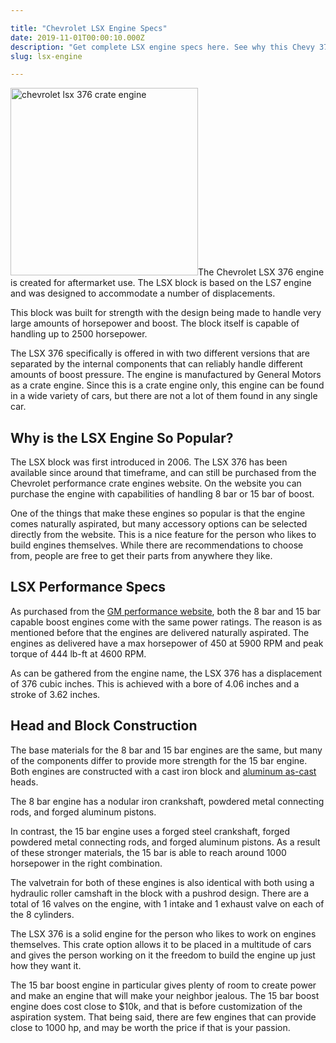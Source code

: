 ```yaml
---

title: "Chevrolet LSX Engine Specs"
date: 2019-11-01T00:00:10.000Z
description: "Get complete LSX engine specs here. See why this Chevy 376 performance crate engine with 450 horsepower is popular with engine builders and hot rodders."
slug: lsx-engine

---
```


<img class="alignright size-medium wp-image-642" src="http://www.hcdmag.com/wp-content/uploads/chevrolet_lsx_376_crate_engine-300x300.jpg" alt="chevrolet lsx 376 crate engine" width="300" height="300">The Chevrolet LSX 376 engine is created for aftermarket use. The LSX block is based on the LS7 engine and was designed to accommodate a number of displacements.

This block was built for strength with the design being made to handle very large amounts of horsepower and boost. The block itself is capable of handling up to 2500 horsepower.

The LSX 376 specifically is offered in with two different versions that are separated by the internal components that can reliably handle different amounts of boost pressure. The engine is manufactured by General Motors as a crate engine. Since this is a crate engine only, this engine can be found in a wide variety of cars, but there are not a lot of them found in any single car.
<h2>Why is the LSX Engine So Popular?</h2>
The LSX block was first introduced in 2006. The LSX 376 has been available since around that timeframe, and can still be purchased from the Chevrolet performance crate engines website. On the website you can purchase the engine with capabilities of handling 8 bar or 15 bar of boost.

One of the things that make these engines so popular is that the engine comes naturally aspirated, but many accessory options can be selected directly from the website. This is a nice feature for the person who likes to build engines themselves. While there are recommendations to choose from, people are free to get their parts from anywhere they like.
<h2>LSX Performance Specs</h2>
As purchased from the <a href="http://www.chevrolet.com/performance/crate-engines/lsx-376-b15.html" target="_blank" rel="noopener noreferrer">GM performance website</a>, both the 8 bar and 15 bar capable boost engines come with the same power ratings. The reason is as mentioned before that the engines are delivered naturally aspirated. The engines as delivered have a max horsepower of 450 at 5900 RPM and peak torque of 444 lb-ft at 4600 RPM.

As can be gathered from the engine name, the LSX 376 has a displacement of 376 cubic inches. This is achieved with a bore of 4.06 inches and a stroke of 3.62 inches.
<h2>Head and Block Construction</h2>
The base materials for the 8 bar and 15 bar engines are the same, but many of the components differ to provide more strength for the 15 bar engine. Both engines are constructed with a cast iron block and <a href="http://en.wikipedia.org/wiki/Aluminium_alloy" target="_blank" rel="noopener noreferrer">aluminum as-cast</a> heads.

The 8 bar engine has a nodular iron crankshaft, powdered metal connecting rods, and forged aluminum pistons.

In contrast, the 15 bar engine uses a forged steel crankshaft, forged powdered metal connecting rods, and forged aluminum pistons. As a result of these stronger materials, the 15 bar is able to reach around 1000 horsepower in the right combination.

The valvetrain for both of these engines is also identical with both using a hydraulic roller camshaft in the block with a pushrod design. There are a total of 16 valves on the engine, with 1 intake and 1 exhaust valve on each of the 8 cylinders.

The LSX 376 is a solid engine for the person who likes to work on engines themselves. This crate option allows it to be placed in a multitude of cars and gives the person working on it the freedom to build the engine up just how they want it.

The 15 bar boost engine in particular gives plenty of room to create power and make an engine that will make your neighbor jealous. The 15 bar boost engine does cost close to $10k, and that is before customization of the aspiration system. That being said, there are few engines that can provide close to 1000 hp, and may be worth the price if that is your passion.